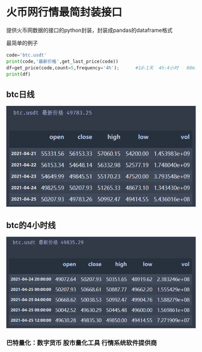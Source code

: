 # 火币网行情最简封装接口
提供火币网数据的接口的python封装，封装成pandas的dataframe格式

最简单的例子



```python
code='btc.usdt'
print(code,'最新价格',get_last_price(code))
df=get_price(code,count=5,frequency='4h');      #1d:1天  4h:4小时   60m: 60分钟    15m:15分钟
print(df)

```
## btc日线
![btc日线](/img/btc425.png)
 

## btc的4小时线
![btc小时线](/img/btc425_4.png)


### 巴特量化：数字货币 股市量化工具 行情系统软件提供商
